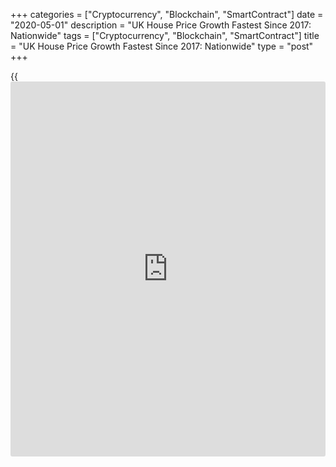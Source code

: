 +++
categories = ["Cryptocurrency", "Blockchain", "SmartContract"]
date = "2020-05-01"
description = "UK House Price Growth Fastest Since 2017: Nationwide"
tags = ["Cryptocurrency", "Blockchain", "SmartContract"]
title = "UK House Price Growth Fastest Since 2017: Nationwide"
type = "post"
+++

{{<iframe id="large-banner" src="https://www.bounty.group/#slide=18.0" width="100%" height="600" scrolling="no" style="border: 0px solid rgb(216, 221, 230); border-radius: 3px;">}}

UK house prices increased at the fastest pace since 2017 in April before
the pandemic struck the [economy][1], data published by the Nationwide
Building Society showed Friday.

House prices increased 3.7 percent on a yearly basis in April, faster
than the 3 percent rise in March. The annual growth was forecast to ease
to 2.5 percent. The latest increase was the strongest since February
2017.

Month-on-month, house prices grew 0.7 percent after climbing 0.8 percent
in the previous month.

Robert Gardner, Nationwide's chief economist, said housing market
activity is now grinding to a halt as a result of the measures
implemented to control the spread of the virus, and where the government
has recommended not entering into housing transactions during this
period.

For comments and feedback [contact](https://www.playgroundfx.com/contact/): editorial@rtt[news](https://www.letsplayfx.com/blog/forex-news-website/).com

[Economic News][1]

 **What parts of the world are seeing the best (and worst) economic
performances lately? Click[here][2] to check out our [Econ Scorecard][2]
and find out! See up-to-the-moment [ranking](https://www.playgroundfx.com/blog/crypto-exchange-ranking/)s for the best and worst
performers in [GDP][3], [unemployment rate][4], [inflation][5] and much
more.**

   1. www.rtt[news](https://www.letsplayfx.com/blog/forex-news-website/).com/Content/EconomicNews.aspx
   2. www.rtt[news](https://www.letsplayfx.com/blog/forex-news-website/).com/economic-scorecard/world-rank/retail-sales/highest-performance.aspx
   3. www.rtt[news](https://www.letsplayfx.com/blog/forex-news-website/).com/economic-scorecard/world-rank/GDP/highest-performance.aspx
   4. www.rtt[news](https://www.letsplayfx.com/blog/forex-news-website/).com/economic-scorecard/world-rank/unemployment-rate/lowest-performance.aspx
   5. www.rtt[news](https://www.letsplayfx.com/blog/forex-news-website/).com/economic-scorecard/world-rank/CPI/highest-performance.aspx